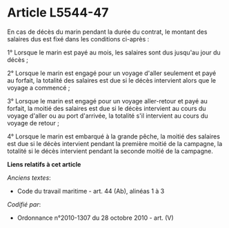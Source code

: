 # Article L5544-47

En cas de décès du marin pendant la durée du contrat, le montant des salaires dus est fixé dans les conditions ci-après :

1° Lorsque le marin est payé au mois, les salaires sont dus jusqu'au jour du décès ;

2° Lorsque le marin est engagé pour un voyage d'aller seulement et payé au forfait, la totalité des salaires est due si le
décès intervient alors que le voyage a commencé ;

3° Lorsque le marin est engagé pour un voyage aller-retour et payé au forfait, la moitié des salaires est due si le décès
intervient au cours du voyage d'aller ou au port d'arrivée, la totalité s'il intervient au cours du voyage de retour ;

4° Lorsque le marin est embarqué à la grande pêche, la moitié des salaires est due si le décès intervient pendant la première
moitié de la campagne, la totalité si le décès intervient pendant la seconde moitié de la campagne.

**Liens relatifs à cet article**

_Anciens textes_:

  - Code du travail maritime - art. 44 (Ab), alinéas 1 à 3

_Codifié par_:

  - Ordonnance n°2010-1307 du 28 octobre 2010 - art. (V)

